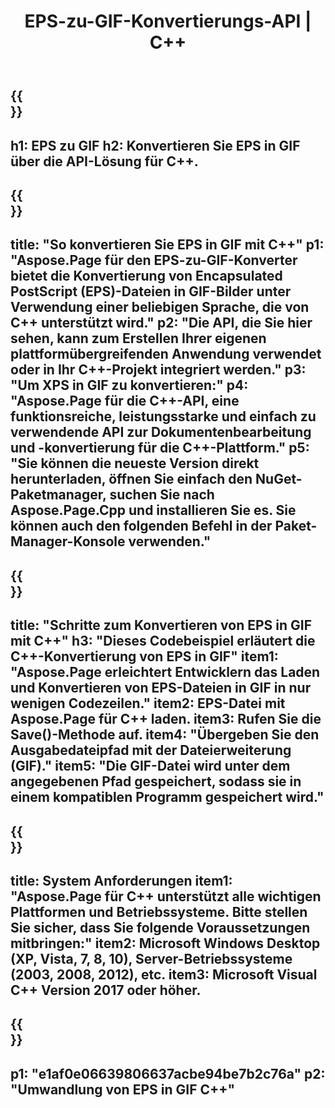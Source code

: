 ﻿---
translation: true
template: /_templates/_conversion-child-cpp.md
title: EPS-zu-GIF-Konvertierungs-API | C++
url: /cpp/conversion/eps-to-gif/
description: EPS-zu-GIF-Konvertierung bereitgestellt von Aspose.Page für die C++-API-Lösung. Funktioniert in C++ Runtime Environment für Windows 32 Bit, Windows 64 Bit und Linux 64 Bit.
informat: EPS
outformat: GIF
otherformats: XPS PS
---

{{<section banner>}}
---
h1: EPS zu GIF
h2: Konvertieren Sie EPS in GIF über die API-Lösung für C++.
---

{{<section overview>}}
---
title: "So konvertieren Sie EPS in GIF mit C++"
p1: "Aspose.Page für den EPS-zu-GIF-Konverter bietet die Konvertierung von Encapsulated PostScript (EPS)-Dateien in GIF-Bilder unter Verwendung einer beliebigen Sprache, die von C++ unterstützt wird."
p2: "Die API, die Sie hier sehen, kann zum Erstellen Ihrer eigenen plattformübergreifenden Anwendung verwendet oder in Ihr C++-Projekt integriert werden."
p3: "Um XPS in GIF zu konvertieren:"
p4: "Aspose.Page für die C++-API, eine funktionsreiche, leistungsstarke und einfach zu verwendende API zur Dokumentenbearbeitung und -konvertierung für die C++-Plattform."
p5: "Sie können die neueste Version direkt herunterladen, öffnen Sie einfach den NuGet-Paketmanager, suchen Sie nach Aspose.Page.Cpp und installieren Sie es. Sie können auch den folgenden Befehl in der Paket-Manager-Konsole verwenden."
---

{{<section feature1>}}
---
title: "Schritte zum Konvertieren von EPS in GIF mit C++"
h3: "Dieses Codebeispiel erläutert die C++-Konvertierung von EPS in GIF"
item1: "Aspose.Page erleichtert Entwicklern das Laden und Konvertieren von EPS-Dateien in GIF in nur wenigen Codezeilen."
item2: EPS-Datei mit Aspose.Page für C++ laden.
item3: Rufen Sie die Save()-Methode auf.
item4: "Übergeben Sie den Ausgabedateipfad mit der Dateierweiterung (GIF)."
item5: "Die GIF-Datei wird unter dem angegebenen Pfad gespeichert, sodass sie in einem kompatiblen Programm gespeichert wird."
---

{{<section feature2>}}
---
title: System Anforderungen
item1: "Aspose.Page für C++ unterstützt alle wichtigen Plattformen und Betriebssysteme. Bitte stellen Sie sicher, dass Sie folgende Voraussetzungen mitbringen:"
item2: Microsoft Windows Desktop (XP, Vista, 7, 8, 10), Server-Betriebssysteme (2003, 2008, 2012), etc.
item3: Microsoft Visual C++ Version 2017 oder höher.
---

{{<section gist>}}
---
p1: "e1af0e06639806637acbe94be7b2c76a"
p2: "Umwandlung von EPS in GIF C++"
---
